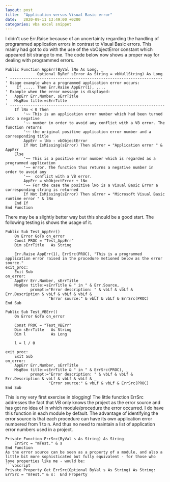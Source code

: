 ```yaml
---
layout: post
title:  "Application versus Visual Basic error"
date:   2020-09-11 13:49:00 +0200
categories: vba excel snippet
---
```

I didn't use Err.Raise because of an uncertainty regarding the handling of programmed application errors in contrast to Visual Basic errors. This mainly had got to do with the use of the vbObjectError constant which appeared bit strange to me. The code below now shows a proper way for dealing with programmed errors.
```vbscript
Public Function AppErr(ByVal lNo As Long, _
              Optional ByRef sError As String = vbNullString) As Long
' -------------------------------------------------------------------
' Usage example when a programmed application error occurs:
'    If ..... Then Err.Raise AppErr(1), ....
' Example when the error message is displayed:
'   AppErr Err.Number, sErrTitle
'   MsgBox title:=sErrTitle
' --------------------------------------------------------------------
    If lNo < 0 Then
        '~~ This is an application error number which had been turned into a negative
        '~~ number in order to avoid any conflict with a VB error. The function returns
        '~~ the original positive application error number and a corresponding title
        AppErr = lNo - vbObjectError
        If Not IsMissing(sError) Then sError = "Application error " & AppErr
    Else
        '~~ This is a positive error number which is regarded as a programmed application
        '~~ error. The function thus returns a negative number in order to avoid any
        '~~  conflict with a VB error.
        AppErr = vbObjectError + lNo
        '~~ For the case the positive lNo is a Visual Basic Error a corresponding string is returned 
        If Not IsMissing(sError) Then sError = "Microsoft Visual Basic runtime error " & lNo
    End If
End Function
```
There may be a slightly better way but this should be a good start. The following testing is shows the usage of it.
```vbscript
Public Sub Test_AppErr()
    On Error GoTo on_error
    Const PROC = "Test_AppErr"
    Dim sErrTitle   As String
    
    Err.Raise AppErr(1), ErrSrc(PROC), "This is a programmed application error raised in the procedure metioned below as the error source."
exit_proc:
    Exit Sub
on_error:
    AppErr Err.Number, sErrTitle
    MsgBox title:=sErrTitle & " in " & Err.Source, _
           prompt:="Error description: " & vbLf & vbLf & Err.Description & vbLf & vbLf & vbLf & _
                   "Error source:" & vbLf & vbLf & ErrSrc(PROC)
End Sub

Public Sub Test_VBErr()
    On Error GoTo on_error
    
    Const PROC = "Test_VBErr"
    Dim sErrTitle   As String
    Dim l           As Long
    
    l = l / 0
    
exit_proc:
    Exit Sub
on_error:
    AppErr Err.Number, sErrTitle
    MsgBox title:=sErrTitle & " in " & ErrSrc(PROC), _
           prompt:="Error description: " & vbLf & vbLf & Err.Description & vbLf & vbLf & vbLf & _
                   "Error source:" & vbLf & vbLf & ErrSrc(PROC)
End Sub
```
This is my very first exercise in blogging!
The little function ErrSrc addresses the fact that VB only knows the project as the error source and has got no idea of in which module/procedure the error occurred. I do have this function in each module by default.
The advantage of identifying the error source is that each procedure can have its own application error numbered from 1 to n. And thus no need to maintain a list of application error numbers used in a project. 
```vbscript
Private Function ErrSrc(ByVal s As String) As String
    ErrSrc = "mTest." & s
End Function
As the error source can be seen as a property of a module, and also a little bit more sophisticated but fully equivalent - for those who love properties like me - would be:
```vbscript
Private Property Get ErrSrc(Optional ByVal s As String) As String:  ErrSrc = "mTest." & s:  End Property
```


